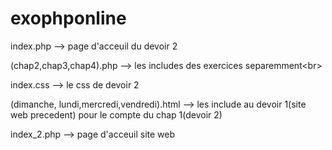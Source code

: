 # exophponline
index.php --> page d'acceuil du devoir 2 


(chap2,chap3,chap4).php --> les includes des exercices separemment<br\>


index.css --> le css de devoir 2


(dimanche, lundi,mercredi,vendredi).html --> les include au devoir 1(site web precedent) pour le compte du chap 1(devoir 2)


index_2.php --> page d'acceuil site web
